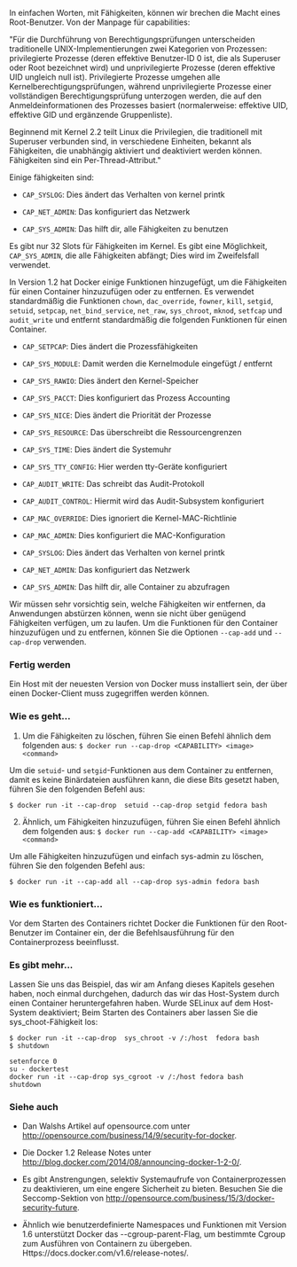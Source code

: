In einfachen Worten, mit Fähigkeiten, können wir brechen die Macht eines Root-Benutzer. Von der Manpage für capabilities:

"Für die Durchführung von Berechtigungsprüfungen unterscheiden traditionelle UNIX-Implementierungen zwei Kategorien von Prozessen: privilegierte Prozesse (deren effektive Benutzer-ID 0 ist, die als Superuser oder Root bezeichnet wird) und unprivilegierte Prozesse (deren effektive UID ungleich null ist). Privilegierte Prozesse umgehen alle Kernelberechtigungsprüfungen, während unprivilegierte Prozesse einer vollständigen Berechtigungsprüfung unterzogen werden, die auf den Anmeldeinformationen des Prozesses basiert (normalerweise: effektive UID, effektive GID und ergänzende Gruppenliste).

Beginnend mit Kernel 2.2 teilt Linux die Privilegien, die traditionell mit Superuser verbunden sind, in verschiedene Einheiten, bekannt als Fähigkeiten, die unabhängig aktiviert und deaktiviert werden können. Fähigkeiten sind ein Per-Thread-Attribut."

Einige fähigkeiten sind:

* `CAP_SYSLOG`: Dies ändert das Verhalten von kernel printk

* `CAP_NET_ADMIN`: Das konfiguriert das Netzwerk

* `CAP_SYS_ADMIN`: Das hilft dir, alle Fähigkeiten zu benutzen

Es gibt nur 32 Slots für Fähigkeiten im Kernel. Es gibt eine Möglichkeit, `CAP_SYS_ADMIN`, die alle Fähigkeiten abfängt; Dies wird im Zweifelsfall verwendet.

In Version 1.2 hat Docker einige Funktionen hinzugefügt, um die Fähigkeiten für einen Container hinzuzufügen oder zu entfernen. Es verwendet standardmäßig die Funktionen `chown`, `dac_override`, `fowner`, `kill`, `setgid`, `setuid`, `setpcap`, `net_bind_service`, `net_raw`, `sys_chroot`, `mknod`, `setfcap` und `audit_write` und entfernt standardmäßig die folgenden Funktionen für einen Container.

* `CAP_SETPCAP`: Dies ändert die Prozessfähigkeiten

* `CAP_SYS_MODULE`: Damit werden die Kernelmodule eingefügt / entfernt

* `CAP_SYS_RAWIO`: Dies ändert den Kernel-Speicher

* `CAP_SYS_PACCT`: Dies konfiguriert das Prozess Accounting

* `CAP_SYS_NICE`: Dies ändert die Priorität der Prozesse

* `CAP_SYS_RESOURCE`: Das überschreibt die Ressourcengrenzen

* `CAP_SYS_TIME`: Dies ändert die Systemuhr

* `CAP_SYS_TTY_CONFIG`: Hier werden tty-Geräte konfiguriert

* `CAP_AUDIT_WRITE`: Das schreibt das Audit-Protokoll

* `CAP_AUDIT_CONTROL`: Hiermit wird das Audit-Subsystem konfiguriert

* `CAP_MAC_OVERRIDE`: Dies ignoriert die Kernel-MAC-Richtlinie

* `CAP_MAC_ADMIN`: Dies konfiguriert die MAC-Konfiguration

* `CAP_SYSLOG`: Dies ändert das Verhalten von kernel printk

* `CAP_NET_ADMIN`: Das konfiguriert das Netzwerk

* `CAP_SYS_ADMIN`: Das hilft dir, alle Container zu abzufragen

Wir müssen sehr vorsichtig sein, welche Fähigkeiten wir entfernen, da Anwendungen abstürzen können, wenn sie nicht über genügend Fähigkeiten verfügen, um zu laufen. Um die Funktionen für den Container hinzuzufügen und zu entfernen, können Sie die Optionen `--cap-add` und `--cap-drop` verwenden.

### Fertig werden

Ein Host mit der neuesten Version von Docker muss installiert sein, der über einen Docker-Client muss zugegriffen werden können.

### Wie es geht...

1. Um die Fähigkeiten zu löschen, führen Sie einen Befehl ähnlich dem folgenden aus:
`$ docker run --cap-drop <CAPABILITY> <image> <command>`

Um die `setuid`- und `setgid`-Funktionen aus dem Container zu entfernen, damit es keine Binärdateien ausführen kann, die diese Bits gesetzt haben, führen Sie den folgenden Befehl aus:

`$ docker run -it --cap-drop  setuid --cap-drop setgid fedora bash`

2. Ähnlich, um Fähigkeiten hinzuzufügen, führen Sie einen Befehl ähnlich dem folgenden aus:
`$ docker run --cap-add <CAPABILITY> <image> <command>`

Um alle Fähigkeiten hinzuzufügen und einfach sys-admin zu löschen, führen Sie den folgenden Befehl aus:

`$ docker run -it --cap-add all --cap-drop sys-admin fedora bash`

### Wie es funktioniert…

Vor dem Starten des Containers richtet Docker die Funktionen für den Root-Benutzer im Container ein, der die Befehlsausführung für den Containerprozess beeinflusst.

### Es gibt mehr...

Lassen Sie uns das Beispiel, das wir am Anfang dieses Kapitels gesehen haben, noch einmal durchgehen, dadurch das wir das Host-System durch einen Container heruntergefahren haben. Wurde SELinux auf dem Host-System deaktiviert; Beim Starten des Containers aber lassen Sie die sys_choot-Fähigkeit los:

```
$ docker run -it --cap-drop  sys_chroot -v /:/host  fedora bash
$ shutdown
```

```
setenforce 0
su - dockertest
docker run -it --cap-drop sys_cgroot -v /:/host fedora bash
shutdown
```

### Siehe auch

* Dan Walshs Artikel auf opensource.com unter http://opensource.com/business/14/9/security-for-docker.

* Die Docker 1.2 Release Notes unter http://blog.docker.com/2014/08/announcing-docker-1-2-0/.

* Es gibt Anstrengungen, selektiv Systemaufrufe von Containerprozessen zu deaktivieren, um eine engere Sicherheit zu bieten. Besuchen Sie die Seccomp-Sektion von http://opensource.com/business/15/3/docker-security-future.

* Ähnlich wie benutzerdefinierte Namespaces und Funktionen mit Version 1.6 unterstützt Docker das --cgroup-parent-Flag, um bestimmte Cgroup zum Ausführen von Containern zu übergeben. Https://docs.docker.com/v1.6/release-notes/.